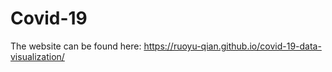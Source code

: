 # Covid-19 
The website can be found here: https://ruoyu-qian.github.io/covid-19-data-visualization/
